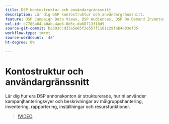 ```yaml
---
title: DSP kontostruktur och användargränssnitt
description: Lär dig DSP kontostruktur och användargränssnitt.
feature: DSP Campaign Data Views, DSP Audiences, DSP On Demand Inventory, DSP Private Inventory, DSP Deal IDs, DSP Custom Reports
exl-id: c7786a04-a0ab-4ae6-8d5c-da68713f18d9
source-git-commit: ba393ccd33a5e05f2e557f1161c29fab4a03ef35
workflow-type: tm+mt
source-wordcount: '48'
ht-degree: 0%

---
```


# Kontostruktur och användargränssnitt

Lär dig hur era DSP annonskonton är strukturerade, hur ni använder kampanjhanteringsvyer och beskrivningar av målgruppshantering, inventering, rapportering, inställningar och resursfunktioner.

>[!VIDEO](https://video.tv.adobe.com/v/339206)
